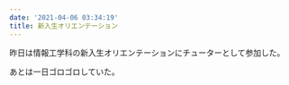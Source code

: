 ```yaml
---
date: '2021-04-06 03:34:19'
title: 新入生オリエンテーション
---
```


昨日は情報工学科の新入生オリエンテーションにチューターとして参加した。

あとは一日ゴロゴロしていた。